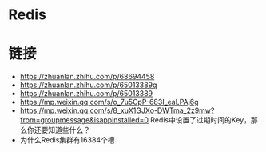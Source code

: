# Redis

# 链接

- https://zhuanlan.zhihu.com/p/68694458
- https://zhuanlan.zhihu.com/p/65013389q
- https://zhuanlan.zhihu.com/p/65013389
- https://mp.weixin.qq.com/s/o_7u5CpP-683I_eaLPAj6g
- https://mp.weixin.qq.com/s/8_xuX1GJXo-DWTma_2z9mw?from=groupmessage&isappinstalled=0 Redis中设置了过期时间的Key，那么你还要知道些什么？
- 为什么Redis集群有16384个槽